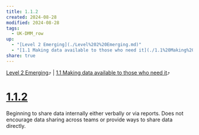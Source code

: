 ```yaml
---
title: 1.1.2
created: 2024-08-28
modified: 2024-08-28
tags:
  - UK-DMM_row
up:
  - "[Level 2 Emerging](./Level%202%20Emerging.md)"
  - "[1.1 Making data available to those who need it](./1.1%20Making%20data%20available%20to%20those%20who%20need%20it.md)"
share: true
---
```

[Level 2 Emerging](./Level%202%20Emerging.md)⤴️ | [1.1 Making data available to those who need it](./1.1%20Making%20data%20available%20to%20those%20who%20need%20it.md)⤴️
# [1.1.2](1.1.2.md)

Beginning to share data internally either verbally or via reports. Does not encourage data sharing across teams or provide ways to share data directly.

